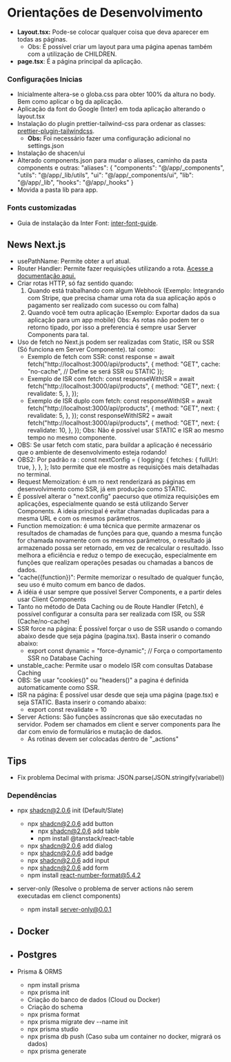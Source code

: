 # Orientações de Desenvolvimento

- **Layout.tsx:** Pode-se colocar qualquer coisa que deva aparecer em todas as páginas.
  - Obs: É possível criar um layout para uma página apenas também com a utilização de CHILDREN.
- **page.tsx**: É a página principal da aplicação.

### Configurações Inicias

- Inicialmente altera-se o globa.css para obter 100% da altura no body. Bem como aplicar o bg da aplicação.
- Aplicação da font do Google (Inter) em toda aplicação alterando o layout.tsx
- Instalação do plugin prettier-tailwind-css para ordenar as classes: [prettier-plugin-tailwindcss](https://github.com/tailwindlabs/prettier-plugin-tailwindcss).
  - **Obs:** Foi necessário fazer uma configuração adicional no settings.json
- Instalação de shacen/ui
- Alterado components.json para mudar o aliases, caminho da pasta components e outras:
  "aliases": {
  "components": "@/app/\_components",
  "utils": "@/app/\_lib/utils",
  "ui": "@/app/\_components/ui",
  "lib": "@/app/\_lib",
  "hooks": "@/app/\_hooks"
  }
- Movida a pasta lib para app.

### Fonts customizadas

- Guia de instalação da Inter Font: [inter-font-guide](https://nextjs.org/docs/pages/building-your-application/optimizing/fonts).

## News Next.js

- usePathName: Permite obter a url atual.
- Router Handler: Permite fazer requisições utilizando a rota. [Acesse a documentação aqui.](https://nextjs.org/docs/app/building-your-application/routing/route-handlers)
- Criar rotas HTTP, só faz sentido quando:
  1. Quando está trabalhando com algum Webhook (Exemplo: Integrando com Stripe, que precisa chamar uma rota da sua aplicação após o pagamento ser realizado com sucesso ou com falha)
  2. Quando você tem outra aplicação (Exemplo: Exportar dados da sua aplicação para um app mobile)
     Obs: As rotas não podem ter o retorno tipado, por isso a preferencia é sempre usar Server Components para tal.
- Uso de fetch no Next.js podem ser realizadas com Static, ISR ou SSR (Só funciona em Server Componente). tal como:
  - Exemplo de fetch com SSR:
    const response = await fetch("http://localhost:3000/api/products", {
    method: "GET",
    cache: "no-cache", // Define se será SSR ou STATIC
    });
  - Exemplo de ISR com fetch:
    const responseWithISR = await fetch("http://localhost:3000/api/products", {
    method: "GET",
    next: {
    revalidate: 5,
    },
    });
  - Exemplo de ISR duplo com fetch:
    const responseWithISR = await fetch("http://localhost:3000/api/products", {
    method: "GET",
    next: {
    revalidate: 5,
    },
    });
    const responseWithISR2 = await fetch("http://localhost:3000/api/products", {
    method: "GET",
    next: {
    revalidate: 10,
    },
    });
    Obs: Não é possível usar STATIC e ISR ao mesmo tempo no mesmo componente.
- OBS: Se usar fetch com static, para buildar a aplicação é necessário que o ambiente de desenvolvimento esteja rodando!
- OBS2: Por padrão ra :
  const nextConfig = {
  logging: {
  fetches: {
  fullUrl: true,
  },
  },
  };
  Isto permite que ele mostre as requisições mais detalhadas no terminal.
- Request Memoization: é um ro next renderizará as páginas em desenvolvimento como SSR, já em produção como STATIC.
- É possível alterar o "next.config" paecurso que otimiza requisições em aplicações, especialmente quando se está utilizando Server Components. A ideia principal é evitar chamadas duplicadas para a mesma URL e com os mesmos parâmetros.
- Function memoization: é uma técnica que permite armazenar os resultados de chamadas de funções para que, quando a mesma função for chamada novamente com os mesmos parâmetros, o resultado já armazenado possa ser retornado, em vez de recalcular o resultado. Isso melhora a eficiência e reduz o tempo de execução, especialmente em funções que realizam operações pesadas ou chamadas a bancos de dados.
- "cache({function})": Permite memorizar o resultado de qualquer função, seu uso é muito comum em banco de dados.
- A idéia é usar sempre que possível Server Components, e a partir deles usar Client Components
- Tanto no método de Data Caching ou de Route Handler (Fetch), é possível configurar a consulta para ser realizada com ISR, ou SSR (Cache/no-cache)
- SSR force na página: É possível forçar o uso de SSR usando o comando abaixo desde que seja página (pagina.tsx). Basta inserir o comando abaixo:
  - export const dynamic = "force-dynamic"; // Força o comportamento SSR no Database Caching
- unstable_cache: Permite usar o modelo ISR com consultas Database Caching
- OBS: Se usar "cookies()" ou "headers()" a pagina é definida automaticamente como SSR.
- ISR na página: É possível usar desde que seja uma página (page.tsx) e seja STATIC. Basta inserir o comando abaixo:
  - export const revalidate = 10
- Server Actions: São funções assíncronas que são executadas no servidor. Podem ser chamados em client e server components para lhe dar com envio de formulários e mutação de dados.
  - As rotinas devem ser colocadas dentro de "\_actions"

## Tips

- Fix problema Decimal with prisma: JSON.parse(JSON.stringify(variabel))

### Dependências

- npx shadcn@2.0.6 init (Default/Slate)

  - npx shadcn@2.0.6 add button
    - npx shadcn@2.0.6 add table
    - npm install @tanstack/react-table
  - npx shadcn@2.0.6 add dialog
  - npx shadcn@2.0.6 add badge
  - npx shadcn@2.0.6 add input
  - npx shadcn@2.0.6 add form
  - npm install react-number-format@5.4.2

- server-only (Resolve o problema de server actions não serem executadas em clienct components)

  - npm install server-only@0.0.1

- ## Docker
- ## Postgres
- Prisma & ORMS
  - npm install prisma
  - npx prisma init
  - Criação do banco de dados (Cloud ou Docker)
  - Criação do schema
  - npx prisma format
  - npx prisma migrate dev --name init
  - npx prisma studio
  - npx prisma db push (Caso suba um container no docker, migrará os dados)
  - npx prisma generate
